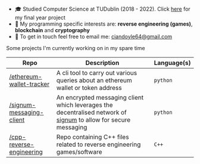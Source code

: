 - 🎓 Studied Computer Science at TUDublin (2018 - 2022). Click [here](https://github.com/CianDoyleTUD/final-year-project) for my final year project 
- 💭 My programming specific interests are: __reverse engineering (games)__, __blockchain__ and __cryptography__ 
- 📧 To get in touch feel free to email me: ciandoyle64@gmail.com

Some projects I'm currently working on in my spare time

|Repo         |Description                     |Language(s)                  |
|----------------|-------------------------------|-----------------------------|
| [/ethereum-wallet-tracker](https://github.com/doylecian/ethereum-wallet-tracker) | A cli tool to carry out various queries about an ethereum wallet or token address | `python` |
| [/signum-messaging-client](https://github.com/doylecian/ethereum-wallet-tracker) | An encrypted messaging client which leverages the decentralised network of [signum](https://www.signum.network/) to allow for secure messaging | `python` |
| [/cpp-reverse-engineering](https://github.com/doylecian/cpp-reverse-engineering) | Repo containing C++ files related to reverse engineering games/software | `C++` |

<!---
doylecian/doylecian is a ✨ special ✨ repository because its `README.md` (this file) appears on your GitHub profile.
You can click the Preview link to take a look at your changes.
--->
